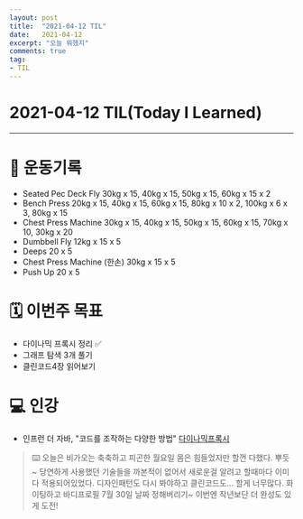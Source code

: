 ```yaml
---
layout: post 
title:  "2021-04-12 TIL"
date:   2021-04-12
excerpt: "오늘 뭐했지"
comments: true 
tag:
- TIL
---
```


# 2021-04-12 TIL(Today I Learned)

---

# 💪  운동기록
- Seated Pec Deck Fly 30kg x 15, 40kg x 15, 50kg x 15, 60kg x 15 x 2
- Bench Press 20kg x 15, 40kg x 15, 60kg x 15, 80kg x 10 x 2, 100kg x 6 x 3, 80kg x 15
- Chest Press Machine 30kg x 15, 40kg x 15, 50kg x 15, 60kg x 15, 70kg x 10, 30kg x 20
- Dumbbell Fly 12kg x 15 x 5
- Deeps 20 x 5
- Chest Press Machine (한손) 30kg x 15 x 5
- Push Up 20 x 5

# 🗓 이번주 목표
- 다이나믹 프록시 정리 ✅
- 그래프 탐색 3개 풀기
- 클린코드4장 읽어보기

# 💻 인강
- 인프런 더 자바, "코드를 조작하는 다양한 방법"
[다이나믹프록시](https://myeongkwonhwang.github.io/dynamicProxy/)
    
> ⌨️ 오늘은 비가오는 축축하고 피곤한 월요일 몸은 힘들었지만 할껀 다했다. 뿌듯~ 당연하게 사용했던 기술들을 까본적이 없어서
새로운걸 알려고 할때마다 이미 다 적용되어있었다. 디자인패턴도 다시 봐야하고 클린코드도... 할게 너무많다. 화이팅하고 바디프로필 7월 30일 날짜 정해버리기~ 
이번엔 작년보단 더 완성도 있게 도전!

